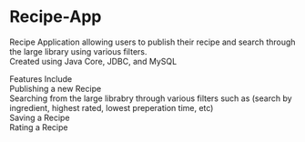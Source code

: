 # Recipe-App
Recipe Application allowing users to publish their recipe and search through the large library using various filters.  
Created using Java Core, JDBC, and MySQL  

Features Include  
Publishing a new Recipe  
Searching from the large librabry through various filters such as (search by ingredient, highest rated, lowest preperation time, etc)  
Saving a Recipe  
Rating a Recipe  
